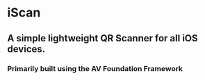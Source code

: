 # iScan 
## A simple lightweight QR Scanner for all iOS devices. 
### Primarily built using the AV Foundation Framework
